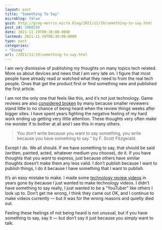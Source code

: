```yaml
---
layout: post
title: "Something To Say"
microblog: false
guid: http://greg-morris.micro.blog/2021/11/19/something-to-say.html
post_id: 3988250
date: 2021-11-19T08:30:00-0000
lastmod: 2021-11-19T08:30:00-0000
type: post
categories:
- "Essay"
url: /2021/11/19/something-to-say.html
---
```

<p>I am very dismissive of publishing my thoughts on many topics tech related. More so about devices and news that I am very late on. I figure that most people have already read or watched what they need to from the real tech people. Ones that get the product first or find something new and published the first article.</p><p>I am not the only one that feels like this, and it’s not just technology. Game reviews are also <a href="https://www.washingtonpost.com/video-games/2021/10/12/video-game-reviews-bad-system/">considered broken</a> by many because smaller reviewers stand little to no chance of being heard when the review things weeks after bigger sites. I have spent years fighting the negative feeling of my hard work ending up getting very little attention. These thoughts very often make me wonder if to bother at all and I see this in many others.</p><blockquote>You don’t write because you want to say something, you write because you have something to say.“ by F. Scott Fitzgerald.</blockquote><p>Except I do. We all should. If we have something to say, that should be said (written, painted, acted, whatever medium you choose), do it. If you have thoughts that you <em>want</em> to express, just because others have similar thoughts doesn’t make them any less valid. I don’t publish because I want to publish things, I do it because I have something that I want to publish.</p><p>It’s an easy mistake to make. I made some <a href="https://www.youtube.com/channel/UCh8W4NIk9kL_l8YEAd5KIDQ">technology review videos</a> in years gone by because I just wanted to make technology videos. I didn’t have something to say really, I just wanted to be a “YouTuber” like others I look up to. Don’t get me wrong, I think they came out OK, and I continue to make videos currently — but it was for the wrong reasons and quietly died out.</p><p>Feeling these feelings of not being heard is not unusual, but if you have something to say, say it — but don’t say it just because you simply want to talk.</p>
